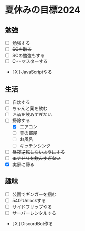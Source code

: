 # 夏休みの目標2024
## 勉強
- [ ] 勉強する
- [ ] ~~SGを取る~~
- [ ] SCの勉強もする
- [ ] C++マスターする
- [Ｘ] JavaScriptやる
## 生活
- [ ] 自炊する
- [ ] ちゃんと薬を飲む
- [ ] お酒を飲みすぎない
- [ ] 掃除する
  - [x] エアコン
  - [ ] 畳の部屋
  - [ ] お風呂
  - [ ] キッチンシンク 
- [ ] ~~昼夜逆転しないようにする~~
- [ ] ~~エナドリを飲みすぎない~~
- [x] 実家に帰る 
## 趣味     
- [ ] 公園でギンガーを掴む 
- [ ] 540°Unlockする
- [ ] サイドフリップやる
- [ ] サーバーレンタルする
- [Ｘ] DiscordBot作る



